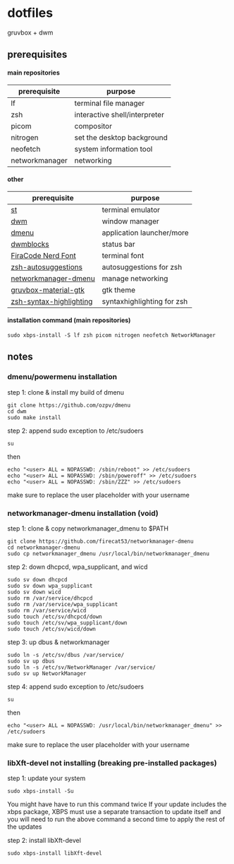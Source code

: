 # dotfiles
gruvbox + dwm

## prerequisites

#### main repositories

| **prerequisite** | **purpose** |
|------------------|-------------|
|lf|terminal file manager|
|zsh|interactive shell/interpreter|
|picom|compositor|
|nitrogen|set the desktop background|
|neofetch|system information tool|
|networkmanager|networking|

#### other
| **prerequisite** | **purpose** |
|------------------|-------------|
|[st](https://github.com/ozpv/st)|terminal emulator|
|[dwm](https://github.com/ozpv/dwm)|window manager|
|[dmenu](https://github.com/ozpv/dmenu)|application launcher/more|
|[dwmblocks](https://github.com/ozpv/dwmblocks)|status bar|
|[FiraCode Nerd Font](https://www.nerdfonts.com/font-downloads)|terminal font|
|[zsh-autosuggestions](https://github.com/zsh-users/zsh-autosuggestions)|autosuggestions for zsh|
|[networkmanager-dmenu](https://github.com/firecat53/networkmanager-dmenu)|manage networking|
|[gruvbox-material-gtk](https://github.com/TheGreatMcPain/gruvbox-material-gtk)|gtk theme|
|[zsh-syntax-highlighting](https://github.com/zsh-users/zsh-syntax-highlighting)|syntaxhighlighting for zsh|

#### installation command (main repositories)

```
sudo xbps-install -S lf zsh picom nitrogen neofetch NetworkManager
```

## notes

### dmenu/powermenu installation

step 1: clone & install my build of dmenu
```
git clone https://github.com/ozpv/dmenu
cd dwm
sudo make install
```

step 2: append sudo exception to /etc/sudoers
```
su
```
then
```
echo "<user> ALL = NOPASSWD: /sbin/reboot" >> /etc/sudoers
echo "<user> ALL = NOPASSWD: /sbin/poweroff" >> /etc/sudoers
echo "<user> ALL = NOPASSWD: /sbin/ZZZ" >> /etc/sudoers
```
make sure to replace the user placeholder with your username

### networkmanager-dmenu installation (void)

step 1: clone & copy networkmanager_dmenu to $PATH
```
git clone https://github.com/firecat53/networkmanager-dmenu
cd networkmanager-dmenu
sudo cp networkmanager_dmenu /usr/local/bin/networkmanager_dmenu
```

step 2: down dhcpcd, wpa_supplicant, and wicd
```
sudo sv down dhcpcd
sudo sv down wpa_supplicant
sudo sv down wicd
sudo rm /var/service/dhcpcd
sudo rm /var/service/wpa_supplicant
sudo rm /var/service/wicd
sudo touch /etc/sv/dhcpcd/down
sudo touch /etc/sv/wpa_supplicant/down
sudo touch /etc/sv/wicd/down
```
step 3: up dbus & networkmanager
```
sudo ln -s /etc/sv/dbus /var/service/
sudo sv up dbus
sudo ln -s /etc/sv/NetworkManager /var/service/
sudo sv up NetworkManager
```

step 4: append sudo exception to /etc/sudoers
```
su
```
then
```
echo "<user> ALL = NOPASSWD: /usr/local/bin/networkmanager_dmenu" >> /etc/sudoers
```
make sure to replace the user placeholder with your username

### libXft-devel not installing (breaking pre-installed packages)

step 1: update your system
```
sudo xbps-install -Su
```
You might have have to run this command twice If your update includes the xbps package, XBPS must use a separate transaction to update itself and you will need to run the above command a second time to apply the rest of the updates

step 2: install libXft-devel
```
sudo xbps-install libXft-devel
```
